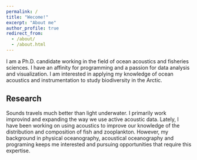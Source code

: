 ```yaml
---
permalink: /
title: "Wecome!"
excerpt: "About me"
author_profile: true
redirect_from: 
  - /about/
  - /about.html
---
```


I am a Ph.D. candidate working in the field of ocean acoustics and fisheries sciences. I have an affinity for programming and a passion for data analysis and visualization. I am interested in applying my knowledge of ocean acoustics and instrumentation to study biodiversity in the Arctic.


Research
------
Sounds travels much better than light underwater. I primarily work improvind and expanding the way we use active acoustic data. Lately, I have been working on using acoustics to improve our knowledge of the distribution and composition of fish and zooplankton. However, my background in physical oceanography, acoustical oceanography and programing keeps me interested and pursuing opportunities that require this expertise.



